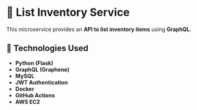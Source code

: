 # 📌 List Inventory Service

This microservice provides an **API to list inventory items** using **GraphQL**.

## 🚀 Technologies Used
- **Python (Flask)**
- **GraphQL (Graphene)**
- **MySQL**
- **JWT Authentication**
- **Docker**
- **GitHub Actions**
- **AWS EC2**


